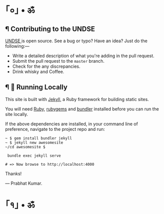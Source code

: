 # ｢०｣ • ॐ
## ¶ Contributing to the UNDSE
[ UNDSE ](https://undse.github.io/UNDSE) is open source. See a bug or typo? Have an idea? Just do the
following:—

* Write a detailed description of what you're adding in the pull request.
* Submit the pull request to the `master` branch.
* Check for the any discrepancies.
* Drink whisky and Coffee.

## ¶ 🏃 Running Locally

This site is built with [Jekyll](https://jekyllrb.com/), a Ruby framework
for building static sites.

You will need [Ruby](https://www.ruby-lang.org/en/downloads/),
[rubygems](http://rubygems.org/) and [bundler](http://bundler.io/) installed
before you can run the site locally.

If the above dependencies are installed, in your command line of preference,
navigate to the project repo and run:

```
~ $ gem install bundler jekyll
~ $ jekyll new awesomesite
~/cd awesomesite $

 bundle exec jekyll serve

# => Now browse to http://localhost:4000
```

Thanks!

— Prabhat Kumar.

# ｢१｣ • ॐ
